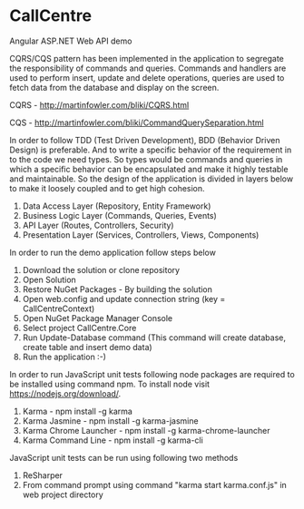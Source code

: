# CallCentre
Angular ASP.NET Web API demo

CQRS/CQS pattern has been implemented in the application to segregate the responsibility of commands and queries. Commands and handlers are used to perform insert, update and delete operations, queries are used to fetch data from the database and display on the screen.

CQRS - http://martinfowler.com/bliki/CQRS.html

CQS - http://martinfowler.com/bliki/CommandQuerySeparation.html

In order to follow TDD (Test Driven Development), BDD (Behavior Driven Design) is preferable. And to write a specific behavior of the requirement in to the code we need types. So types would be commands and queries in which a specific behavior can be encapsulated and make it highly testable and maintainable.
So the design of the application is divided in layers below to make it loosely coupled and to get high cohesion.

1. Data Access Layer (Repository, Entity Framework)
2. Business Logic Layer (Commands, Queries, Events)
3. API Layer (Routes, Controllers, Security)
4. Presentation Layer (Services, Controllers, Views, Components)

In order to run the demo application follow steps below

1. Download the solution or clone repository
2. Open Solution
3. Restore NuGet Packages - By building the solution
4. Open web.config and update connection string (key = CallCentreContext)
5. Open NuGet Package Manager Console
6. Select project CallCentre.Core
7. Run Update-Database command (This command will create database, create table and insert demo data)
8. Run the application :-)

In order to run JavaScript unit tests following node packages are required to be installed using command npm. To install node visit https://nodejs.org/download/.

1. Karma - npm install -g karma
2. Karma Jasmine - npm install -g karma-jasmine
3. Karma Chrome Launcher - npm install -g karma-chrome-launcher
4. Karma Command Line - npm install -g karma-cli

JavaScript unit tests can be run using following two methods

1. ReSharper
2. From command prompt using command "karma start karma.conf.js" in web project directory
